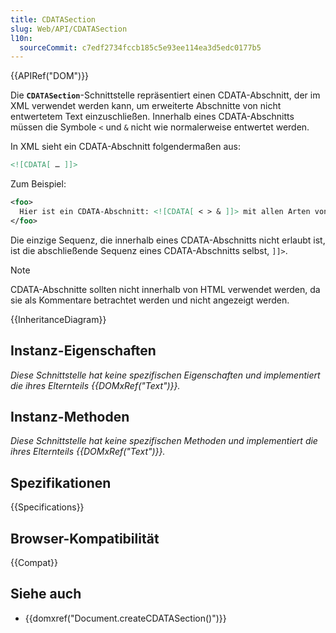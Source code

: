 ```yaml
---
title: CDATASection
slug: Web/API/CDATASection
l10n:
  sourceCommit: c7edf2734fccb185c5e93ee114ea3d5edc0177b5
---
```


{{APIRef("DOM")}}

Die **`CDATASection`**-Schnittstelle repräsentiert einen CDATA-Abschnitt, der im XML verwendet werden kann, um erweiterte Abschnitte von nicht entwertetem Text einzuschließen. Innerhalb eines CDATA-Abschnitts müssen die Symbole `<` und `&` nicht wie normalerweise entwertet werden.

In XML sieht ein CDATA-Abschnitt folgendermaßen aus:

```xml
<![CDATA[ … ]]>
```

Zum Beispiel:

```xml
<foo>
  Hier ist ein CDATA-Abschnitt: <![CDATA[ < > & ]]> mit allen Arten von nicht entwertetem Text.
</foo>
```

Die einzige Sequenz, die innerhalb eines CDATA-Abschnitts nicht erlaubt ist, ist die abschließende Sequenz eines CDATA-Abschnitts selbst, `]]>`.

> [!NOTE]
> CDATA-Abschnitte sollten nicht innerhalb von HTML verwendet werden, da sie als Kommentare betrachtet werden und nicht angezeigt werden.

{{InheritanceDiagram}}

## Instanz-Eigenschaften

_Diese Schnittstelle hat keine spezifischen Eigenschaften und implementiert die ihres Elternteils {{DOMxRef("Text")}}._

## Instanz-Methoden

_Diese Schnittstelle hat keine spezifischen Methoden und implementiert die ihres Elternteils {{DOMxRef("Text")}}._

## Spezifikationen

{{Specifications}}

## Browser-Kompatibilität

{{Compat}}

## Siehe auch

- {{domxref("Document.createCDATASection()")}}
